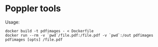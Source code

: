 # Poppler tools

Usage:

    docker build -t pdfimages - < Dockerfile
    docker run --rm -v `pwd`/file.pdf:/file.pdf -v `pwd`:/out pdfimages pdfimages [opts] /file.pdf 
	
	